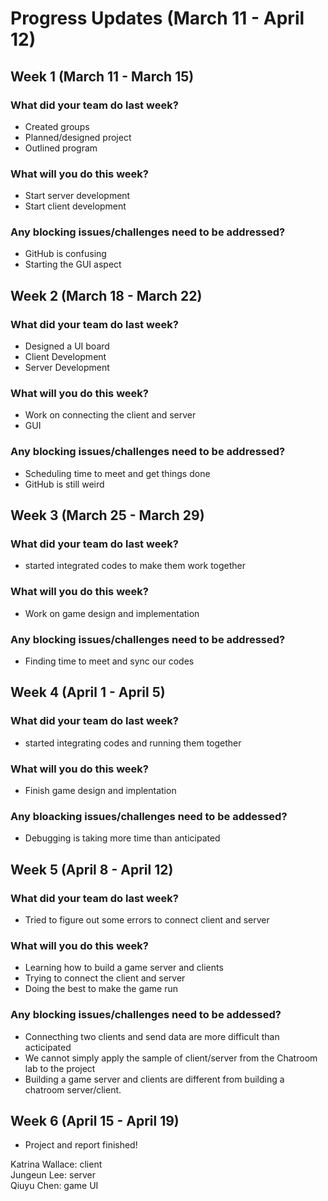 # Progress Updates (March 11 - April 12)

## Week 1 (March 11 - March 15)

### What did your team do last week?
* Created groups
* Planned/designed project
* Outlined program

### What will you do this week?
* Start server development
* Start client development

### Any blocking issues/challenges need to be addressed?
* GitHub is confusing
* Starting the GUI aspect

## Week 2 (March 18 - March 22)

### What did your team do last week?
* Designed a UI board
* Client Development
* Server Development

### What will you do this week?
* Work on connecting the client and server
* GUI

### Any blocking issues/challenges need to be addressed?
* Scheduling time to meet and get things done
* GitHub is still weird

## Week 3 (March 25 - March 29)

### What did your team do last week?
* started integrated codes to make them work together

### What will you do this week?
* Work on game design and implementation

### Any blocking issues/challenges need to be addressed?
* Finding time to meet and sync our codes

## Week 4 (April 1 - April 5)

### What did your team do last week?
* started integrating codes and running them together

### What will you do this week?
* Finish game design and implentation

### Any bloacking issues/challenges need to be addessed?
* Debugging is taking more time than anticipated

## Week 5 (April 8 - April 12)

### What did your team do last week?
* Tried to figure out some errors to connect client and server

### What will you do this week?
* Learning how to build a game server and clients
* Trying to connect the client and server
* Doing the best to make the game run

### Any blocking issues/challenges need to be addessed?
* Connecthing two clients and send data are more difficult than acticipated 
* We cannot simply apply the sample of client/server from the Chatroom lab to the project
* Building a game server and clients are different from building a chatroom server/client.

## Week 6 (April 15 - April 19)
* Project and report finished!

Katrina Wallace: client<br/>
Jungeun Lee: server<br/>
Qiuyu Chen: game UI<br/>
